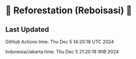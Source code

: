 
# 🌳 Reforestation (Reboisasi) 🌲

## Last Updated

GitHub Actions time: Thu Dec  5 14:20:18 UTC 2024

Indonesia/Jakarta time: Thu Dec  5 21:20:18 WIB 2024
